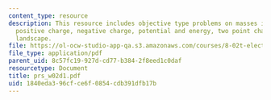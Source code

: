 ```yaml
---
content_type: resource
description: This resource includes objective type problems on masses in potentials,
  positive charge, negative charge, potential and energy, two point charges and potential
  landscape.
file: https://ol-ocw-studio-app-qa.s3.amazonaws.com/courses/8-02t-electricity-and-magnetism-spring-2005/1840eda396cfce6f0854cdb391dfb17b_prs_w02d1.pdf
file_type: application/pdf
parent_uid: 8c57fc19-927d-cd77-b384-2f8eed1c0daf
resourcetype: Document
title: prs_w02d1.pdf
uid: 1840eda3-96cf-ce6f-0854-cdb391dfb17b
---
```

